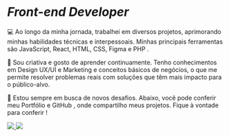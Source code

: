 

<!--
**Sara01romao/Sara01romao** is a ✨ _special_ ✨ repository because its `README.md` (this file) appears on your GitHub profile.-->
<!-- 
 <img src="https://user-images.githubusercontent.com/46323667/167675818-6774373c-e6b5-48f3-a552-e83413f16680.svg" min-width="250px" max-width="300px" align="right" alt="Ilustração notebook"/> -->
 <h1 ><em>Front-end Developer</em></h1> 
 
💻 Ao longo da minha jornada, trabalhei em diversos projetos, aprimorando minhas habilidades técnicas e interpessoais. Minhas principais ferramentas são JavaScript, React, HTML, CSS, Figma e PHP .

🧠 Sou criativa e gosto de aprender continuamente. Tenho conhecimentos em Design UX/UI e Marketing e conceitos básicos de negócios, o que me permite resolver problemas reais com soluções que têm mais impacto para o público-alvo.

🚀 Estou sempre em busca de novos desafios. Abaixo, você pode conferir meu Portfólio e GitHub , onde compartilho meus projetos. Fique à vontade para conferir !

 



<div >
  <a href="https://sara01romao.github.io/portfolio/">
    <img src="https://img.shields.io/badge/-Portfólio-633bbc?style=flat-square&logo=appveyor&logoColor=white" />
  </a>
  <a href="https://www.linkedin.com/in/sara-romao/">
    <img src="https://img.shields.io/badge/-Linkedin-633bbc?style=flat-square&logo=Linkedin&logoColor=white" />
  </a>

 
</div>
 
 

 




